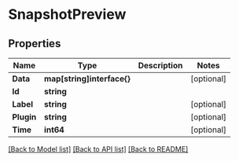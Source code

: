 # SnapshotPreview

## Properties

Name | Type | Description | Notes
------------ | ------------- | ------------- | -------------
**Data** | **map[string]interface{}** |  | [optional] 
**Id** | **string** |  | 
**Label** | **string** |  | [optional] 
**Plugin** | **string** |  | [optional] 
**Time** | **int64** |  | [optional] 

[[Back to Model list]](../README.md#documentation-for-models) [[Back to API list]](../README.md#documentation-for-api-endpoints) [[Back to README]](../README.md)


